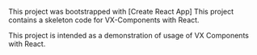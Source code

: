 This project was bootstrapped with [Create React App]
This project contains a skeleton code for VX-Components with React.

This project is intended as a demonstration of usage of VX Components with React.